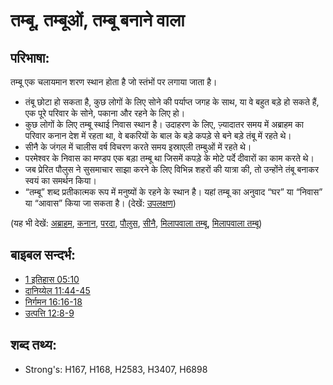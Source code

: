 # तम्बू, तम्बूओं, तम्बू बनाने वाला #

## परिभाषा: ##

तम्बू एक चलायमान शरण स्थान होता है जो स्तंभों पर लगाया जाता है।

* तंबू छोटा हो सकता है, कुछ लोगों के लिए सोने की पर्याप्त जगह के साथ, या वे बहुत बड़े हो सकते हैं, एक पूरे परिवार के सोने, पकाना और रहने के लिए हो।
* कुछ लोगों के लिए तम्बू स्थाई निवास स्थान है। उदाहरण के लिए, ज़्यादातर समय में अब्राहम का परिवार कनान देश में रहता था, वे बकरियों के बाल के बड़े कपड़े से बने बड़े तंबू में रहते थे।
* सीनै के जंगल में चालीस वर्ष विचरण करते समय इस्राएली तम्बुओं में रहते थे।
* परमेश्वर के निवास का मण्डप एक बड़ा तम्बू था जिसमें कपड़े के मोटे पर्दे दीवारों का काम करते थे।
* जब प्रेरित पौलुस ने सुसमाचार साझा करने के लिए विभिन्न शहरों की यात्रा की, तो उन्होंने तंबू बनाकर स्वयं का समर्थन किया।
* “तम्बू” शब्द प्रतीकात्मक रूप में मनुष्यों के रहने के स्थान है। यहां तम्बू का अनुवाद “घर” या “निवास” या “आवास” किया जा सकता है। (देखें: [उपलक्षण](rc://hi/ta/man/translate/figs-synecdoche))

(यह भी देखें: [अब्राहम](../names/abraham.md), [कनान](../names/canaan.md), [परदा](../other/curtain.md), [पौलुस](../names/paul.md), [सीनै](../names/sinai.md), [मिलापवाला तम्बू](../kt/tabernacle.md), [मिलापवाला तम्बू](../other/tentofmeeting.md))

## बाइबल सन्दर्भ: ##

* [1 इतिहास 05:10](rc://hi/tn/help/1ch/05/10)
* [दानिय्येल 11:44-45](rc://hi/tn/help/dan/11/44)
* [निर्गमन 16:16-18](rc://hi/tn/help/exo/16/16)
* [उत्पत्ति 12:8-9](rc://hi/tn/help/gen/12/08)

## शब्द तथ्य: ##

* Strong's: H167, H168, H2583, H3407, H6898
